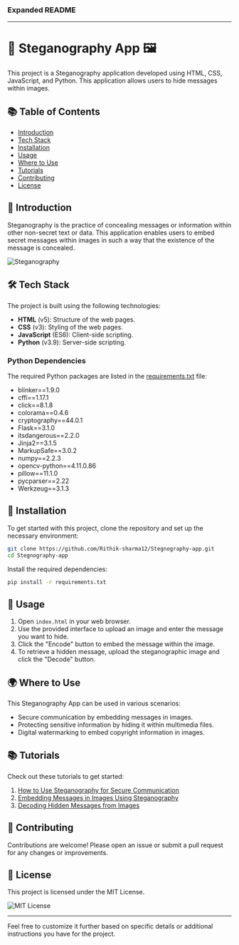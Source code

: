 ### Expanded README

---

# 🎨 Steganography App 🖼️

This project is a Steganography application developed using HTML, CSS, JavaScript, and Python. This application allows users to hide messages within images.

## 📚 Table of Contents
- [Introduction](#introduction)
- [Tech Stack](#tech-stack)
- [Installation](#installation)
- [Usage](#usage)
- [Where to Use](#where-to-use)
- [Tutorials](#tutorials)
- [Contributing](#contributing)
- [License](#license)

## 🌟 Introduction

Steganography is the practice of concealing messages or information within other non-secret text or data. This application enables users to embed secret messages within images in such a way that the existence of the message is concealed.

![Steganography](https://user-images.githubusercontent.com/89332289/41498572-6d3c6a7e-714f-11e8-9e92-e7980c8a8f8a.png)

## 🛠️ Tech Stack

The project is built using the following technologies:

- **HTML** (v5): Structure of the web pages.
- **CSS** (v3): Styling of the web pages.
- **JavaScript** (ES6): Client-side scripting.
- **Python** (v3.9): Server-side scripting.

### Python Dependencies
The required Python packages are listed in the [requirements.txt](https://github.com/Rithik-sharma12/Stegnography-app/blob/main/requirements.txt) file:

- blinker==1.9.0
- cffi==1.17.1
- click==8.1.8
- colorama==0.4.6
- cryptography==44.0.1
- Flask==3.1.0
- itsdangerous==2.2.0
- Jinja2==3.1.5
- MarkupSafe==3.0.2
- numpy==2.2.3
- opencv-python==4.11.0.86
- pillow==11.1.0
- pycparser==2.22
- Werkzeug==3.1.3

## 🚀 Installation

To get started with this project, clone the repository and set up the necessary environment:

```sh
git clone https://github.com/Rithik-sharma12/Stegnography-app.git
cd Stegnography-app
```

Install the required dependencies:

```sh
pip install -r requirements.txt
```

## 🚀 Usage

1. Open `index.html` in your web browser.
2. Use the provided interface to upload an image and enter the message you want to hide.
3. Click the "Encode" button to embed the message within the image.
4. To retrieve a hidden message, upload the steganographic image and click the "Decode" button.

## 🌍 Where to Use

This Steganography App can be used in various scenarios:
- Secure communication by embedding messages in images.
- Protecting sensitive information by hiding it within multimedia files.
- Digital watermarking to embed copyright information in images.

## 📚 Tutorials

Check out these tutorials to get started:
1. [How to Use Steganography for Secure Communication](https://example.com/tutorial1)
2. [Embedding Messages in Images Using Steganography](https://example.com/tutorial2)
3. [Decoding Hidden Messages from Images](https://example.com/tutorial3)

## 🤝 Contributing

Contributions are welcome! Please open an issue or submit a pull request for any changes or improvements.

## 📄 License

This project is licensed under the MIT License.

![MIT License](https://img.shields.io/badge/License-MIT-yellow.svg)

---

Feel free to customize it further based on specific details or additional instructions you have for the project.
